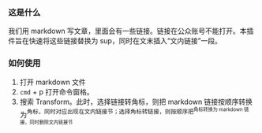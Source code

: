 ### 这是什么

我们用 markdown 写文章，里面会有一些链接。链接在公众账号不能打开。本插件旨在快速将这些链接替换为 sup，同时在文末插入“文内链接”一段。

### 如何使用

1. 打开 markdown 文件
1. `cmd` + p 打开命令窗格。
1. 搜索 Transform。此时，选择链接转角标，则把 markdown 链接按顺序转换为<sup>角标，同时对应出现在文内链接节；选择角标转链接，则按顺序把<sup>角标转换为 markdown 链接，同时删除文内链接节
